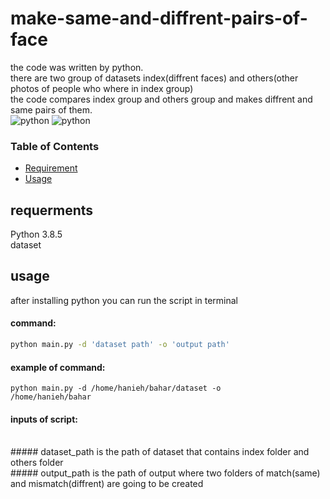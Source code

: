 # make-same-and-diffrent-pairs-of-face



the code was written by python.
<br/>
there are two group of datasets index(diffrent faces) and others(other photos of people who where in index group)
<br/>
the code compares index group and others group and makes diffrent and same pairs of them.
<br/>
![python](https://img.shields.io/static/v1?label=python&message=v3.8.5&color=FCA7D5)
![python](https://img.shields.io/static/v1?label=build&message=passing&color=C40E71)

<h3>Table of Contents</h3>

- [Requirement](#requirement)
- [Usage](#usage)

## requerments

Python 3.8.5
<br/>
dataset

## usage

after installing python you can run the script in terminal

#### command:
```sh
python main.py -d 'dataset path' -o 'output path'
```

#### example of command:
<code>python main.py -d /home/hanieh/bahar/dataset -o /home/hanieh/bahar</code>

#### inputs of script:
<br/>
##### dataset_path
is the path of dataset that contains index folder and others folder
<br/>
##### output_path 
is the path of output where two folders of match(same) and mismatch(diffrent) are going to be created

